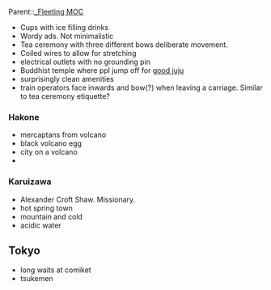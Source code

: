 Parent::[_Fleeting MOC](_Fleeting%20MOC.md)


- Cups with ice filling drinks
- Wordy ads. Not minimalistic
- Tea ceremony with three different bows deliberate movement. 
- Coiled wires to allow for stretching
- electrical outlets with no grounding pin
- Buddhist temple where ppl jump off for [good juju](https://en.m.wikipedia.org/wiki/Kiyomizu-dera)
- surprisingly clean amenities
- train operators face inwards and bow(?) when leaving a carriage. Similar to tea ceremony etiquette?

### Hakone
- mercaptans from volcano
- black volcano egg
- city on a volcano
- 
### Karuizawa
- Alexander Croft Shaw. Missionary.
- hot spring town
- mountain and cold
- acidic water

## Tokyo
- long waits at comiket
- tsukemen 



